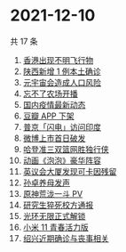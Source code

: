 # 2021-12-10

共 17 条

<!-- BEGIN ZHIHUSEARCH -->
<!-- 最后更新时间 Fri Dec 10 2021 03:07:35 GMT+0800 (China Standard Time) -->
1. [香港出现不明飞行物](https://www.zhihu.com/search?q=香港不明飞行物)
1. [陕西新增 1 例本土确诊](https://www.zhihu.com/search?q=陕西疫情)
1. [元宇宙会造成人口风险](https://www.zhihu.com/search?q=元宇宙)
1. [忘不了农场开播](https://www.zhihu.com/search?q=忘不了农场)
1. [国内疫情最新动态](https://www.zhihu.com/search?q=疫情)
1. [豆瓣 APP 下架](https://www.zhihu.com/search?q=豆瓣)
1. [普京「闪电」访问印度](https://www.zhihu.com/search?q=普京)
1. [微博上市首日破发](https://www.zhihu.com/search?q=微博)
1. [哈登准三双篮网胜独行侠](https://www.zhihu.com/search?q=篮网)
1. [动画《泡泡》豪华阵容](https://www.zhihu.com/search?q=泡泡)
1. [英议会大厦发现可卡因残留](https://www.zhihu.com/search?q=英国议会大厦)
1. [孙卓养母发声](https://www.zhihu.com/search?q=孙卓)
1. [原神荒泷一斗 PV](https://www.zhihu.com/search?q=原神)
1. [研究生猝死校方通报](https://www.zhihu.com/search?q=研究生猝死)
1. [光环无限正式解锁](https://www.zhihu.com/search?q=光环无限)
1. [小米 11 青春活力版](https://www.zhihu.com/search?q=小米11)
1. [绍兴近期确诊与丧事相关](https://www.zhihu.com/search?q=浙江疫情)
<!-- END ZHIHUSEARCH -->

